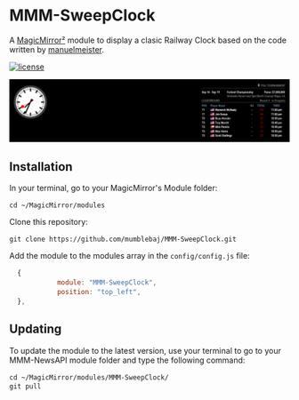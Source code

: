# MMM-SweepClock

A [MagicMirror²](https://magicmirror.builders) module to display a clasic Railway Clock based on the code written by  [manuelmeister](https://github.com/manuelmeister/Swiss-Railway-Clock).

[![license](https://img.shields.io/github/license/mashape/apistatus.svg)](LICENSE)

![Example](image.png) 

## Installation

In your terminal, go to your MagicMirror's Module folder:
````
cd ~/MagicMirror/modules
````

Clone this repository:
````
git clone https://github.com/mumblebaj/MMM-SweepClock.git
````

Add the module to the modules array in the `config/config.js` file:
````javascript
  {
			module: "MMM-SweepClock",
			position: "top_left",
  },
````

## Updating

To update the module to the latest version, use your terminal to go to your MMM-NewsAPI module folder and type the following command:

````
cd ~/MagicMirror/modules/MMM-SweepClock/
git pull
```` 
